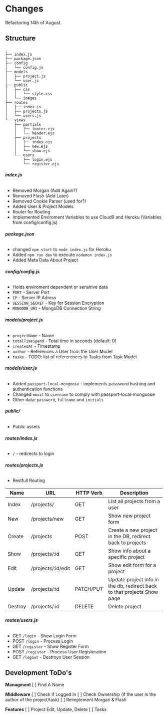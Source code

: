 # Changes
Refactoring 14th of August.

## Structure
```
.
├── index.js
├── package.json
├── config
│   └── config.js
├── models
│   ├── project.js
│   └── user.js
├── public
│   ├── css
│   │   └── style.css
│   └── images
├── routes
│   ├── index.js
│   ├── projects.js
│   └── users.js
└── views
    ├── partials
    │   ├── footer.ejs
    │   └── header.ejs
    ├── projects
    │   ├── index.ejs
    │   ├── new.ejs
    │   └── show.ejs
    └── users
        ├── login.ejs
        └── register.ejs
```

  ###### **index.js**
  - Removed Morgan (Add Again?)
  - Removed Flash (Add Later)
  - Removed Cookie Parser (used for?)
  - Added User & Project Models
  - Router for Routing
  - Implemented Enviroment Variables to use Cloud9 and Heroku (Variables from config/config.js)
 
  ###### **package.json**
  - changed `npm start` to `node index.js` for Heroku
  - Added `npm run dev` to execute `nodemon index.js`
  - Added Meta Data About Project 

  ###### **config/config.js**
  - Holds enviroment dependent or sensitive data
  - `PORT` - Server Port 
  - `IP` - Server IP Adress
  - `SESSION_SECRET` - Key for Session Encryption
  - `MONGODB_URI` - MongoDB Connection String

  ###### **models/project.js**  
  - `projectName` - Name
  - `totalTimeSpend` - Total time in seconds (default: 0)
  - `createdAt` - Timestamp
  - `author` - References a User from the User Model
  - `tasks` - TODO: list of refererences to Tasks from Task Model
  
  ###### **models/user.js**
  - Added `passport-local-mongoose` - implements password hashing and authentication functions
  - Changed `email` to `username` to comply with passport-local-mongoose
  - Other data: `password`, `fullname` and `initials`

  ###### **public/**
  - Public assets
  
  ###### **routes/index.js**
  - `/` - redirects to login

  ###### **routes/projects.js**
  - Restfull Routing

| **Name**   | **URL**            | **HTTP Verb** |  **Description**|
|------------|--------------------|---------------|-----------------|
|Index       | /projects/         | GET           | List all projects from a user
|New         | /projects/new      | GET           | Show new project form   
|Create      | /projects          | POST          | Create a new project in the DB, redirect back to projects   
|Show        | /projects/:id      | GET           | Show info about a specific project
|Edit        | /projects/:id/edit | GET           | Show edit form for a project       
|Update      | /projects/:id      | PATCH/PUT     | Update project info in the db, redirect back to that projects Show page    
|Destroy     | /projects/:id      | DELETE        | Delete project 

  ###### **routes/users.js**
  - GET `/login` - Show Login Form
  - POST `/login` - Process Login
  - GET `/register` - Show Register Form
  - POST `/register` - Process User Registeration
  - GET `/logout` - Destroys User Session

## Development ToDo's
__**Managment**__
[ ] Find A Name

__**Middleware**__
[ ] Check if Logged In
[ ] Check Ownership (if the user is the author of the project/task)
[ ] Reimplement Morgan & Flash

__**Features**__
[ ] Project Edit, Update, Delete
[ ] Tasks







